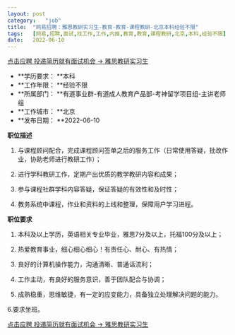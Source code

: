 ```yaml
---
layout:	post
category:	"job"
title:	"网易招聘：雅思教研实习生-教育-教育-课程教研-北京本科经验不限"
tags:	[网易,招聘,面试,找工作,工作,内推,教育,教育,课程教研,北京,本科,经验不限]
date:	2022-06-10
---
```


[点击应聘 投递简历就有面试机会 ->  雅思教研实习生](http://mobile.bole.netease.com/bole/boleDetail?id=25831&employeeId=346f03c3cda5f04c&key=all)



- **学历要求： **本科
- **工作年限： **经验不限
- **所属部门： **有道事业群-有道成人教育产品部-考神留学项目组-主讲老师组
- **工作城市： **北京
- **发布日期： **2022-06-10



**职位描述**

1. 与课程顾问配合，完成课程顾问签单之后的服务工作（日常使用答疑，批改作业，协助老师进行教研工作）；

2. 进行学科教研工作，定期产出优质的教学教研内容和成果；

3. 参与课程社群学科内容答疑，保证答疑的有效性和及时性；

4. 教务系统中课程，作业和资料的上线和整理，保障用户学习进程。





**职位要求**

1. 本科及以上学历，英语相关专业毕业，雅思7分及以上，托福100分及以上；

2. 热爱教育事业，细心细心细心！有责任心、耐心、有热情；

3. 良好的计算机操作能力，沟通清晰、普通话流利；

4. 工作主动，有良好的服务意识，善于团队配合与协调；

5. 成熟稳重，思维敏捷，有一定的应变能力，具备独立处理解决问题的能力。

6.要求坐班。



[点击应聘 投递简历就有面试机会 ->  雅思教研实习生](http://mobile.bole.netease.com/bole/boleDetail?id=25831&employeeId=346f03c3cda5f04c&key=all)